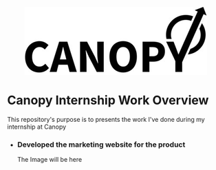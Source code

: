 <p align="center">
  <img src="images/logo.jpeg" />
</p>

<h1>Canopy Internship Work Overview</h1>
<p>This repository's purpose is to presents the work I've done during my internship at Canopy<p>

<ul>
<li>
    <h3>Developed the marketing website for the product</h3>
    <p>The Image will be here<p>
</li>
</ul>
